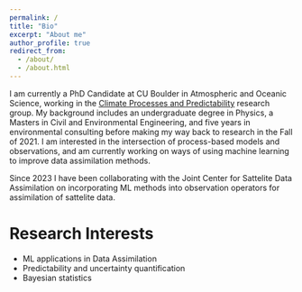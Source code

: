 ```yaml
---
permalink: /
title: "Bio"
excerpt: "About me"
author_profile: true
redirect_from: 
  - /about/
  - /about.html
---
```


I am currently a PhD Candidate at CU Boulder in Atmospheric and Oceanic Science, working in the [Climate Processes and Predictability](https://sites.google.com/site/aneeshcs/Home?authuser=0) research group. My background includes an undergraduate degree in Physics, a Masters in Civil and Environmental Engineering, and five years in environmental consulting before making my way back to research in the Fall of 2021. I am interested in the intersection of process-based models and observations, and am currently working on ways of using machine learning to improve data assimilation methods.

Since 2023 I have been collaborating with the Joint Center for Sattelite Data Assimilation on incorporating ML methods into observation operators for assimilation of sattelite data.

# Research Interests
* ML applications in Data Assimilation
* Predictability and uncertainty quantification
* Bayesian statistics